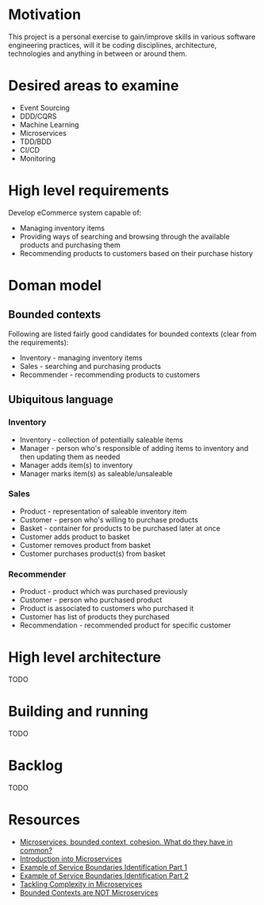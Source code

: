 # Motivation

This project is a personal exercise to gain/improve skills in various software engineering practices, will it be coding disciplines, architecture, technologies and anything in between or around them.

# Desired areas to examine
- Event Sourcing
- DDD/CQRS
- Machine Learning
- Microservices
- TDD/BDD
- CI/CD
- Monitoring

# High level requirements
Develop eCommerce system capable of:

 - Managing inventory items
 - Providing ways of searching and browsing through the available products and purchasing them
 - Recommending products to customers based on their purchase history

# Doman model
## Bounded contexts
Following are listed fairly good candidates for bounded contexts (clear from the requirements):

- Inventory - managing inventory items
- Sales - searching and purchasing products
- Recommender - recommending products to customers

## Ubiquitous language
### Inventory
- Inventory - collection of potentially saleable items
- Manager - person who's responsible of adding items to inventory and then updating them as needed
- Manager adds item(s) to inventory
- Manager marks item(s) as saleable/unsaleable

### Sales
- Product - representation of saleable inventory item
- Customer - person who's willing to purchase products
- Basket - container for products to be purchased later at once
- Customer adds product to basket
- Customer removes product from basket
- Customer purchases product(s) from basket 

### Recommender
- Product - product which was purchased previously
- Customer - person who purchased product
- Product is associated to customers who purchased it
- Customer has list of products they purchased
- Recommendation - recommended product for specific customer

# High level architecture
TODO

# Building and running
TODO

# Backlog
TODO

# Resources
- [Microservices, bounded context, cohesion. What do they have in common?](https://hackernoon.com/microservices-bounded-context-cohesion-what-do-they-have-in-common-1107b70342b3)
- [Introduction into Microservices](https://specify.io/concepts/microservices)
- [Example of Service Boundaries Identification Part 1](https://hackernoon.com/example-of-service-boundaries-identification-e9077c513560)
- [Example of Service Boundaries Identification Part 2](https://hackernoon.com/service-boundaries-identification-example-in-e-commerce-a2c01a1b8ee9)
- [Tackling Complexity in Microservices](https://vladikk.com/2018/02/28/microservices/)
- [Bounded Contexts are NOT Microservices](https://vladikk.com/2018/01/21/bounded-contexts-vs-microservices/)